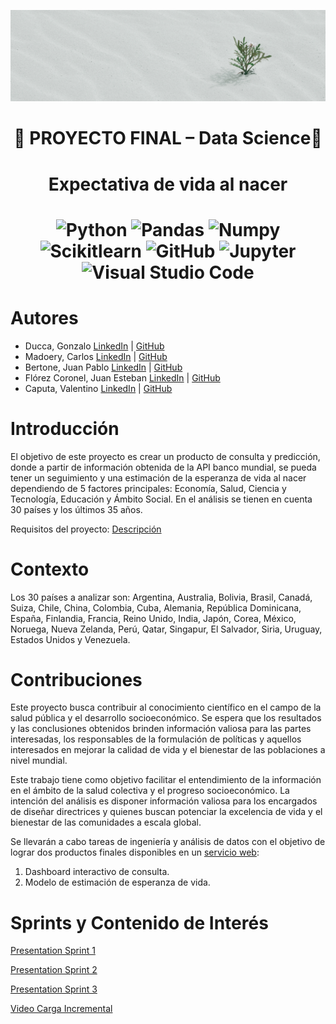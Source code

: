![Error al cargar imágen](WebPage/Logos/bannerPagina.jpg)

<h1 align=center>  🚀 PROYECTO FINAL – Data Science🚀 </h1>

<h1 align=center> Expectativa de vida al nacer </h1>

<h1 align=center>
  
![Python](https://img.shields.io/badge/-Python-333333?style=flat&logo=python)
![Pandas](https://img.shields.io/badge/-Pandas-333333?style=flat&logo=pandas)
![Numpy](https://img.shields.io/badge/-Numpy-333333?style=flat&logo=numpy)
![Scikitlearn](https://img.shields.io/badge/-Scikitlearn-333333?style=flat&logo=scikitlearn)
![GitHub](https://img.shields.io/badge/-GitHub-333333?style=flat&logo=github)
![Jupyter](https://img.shields.io/badge/-Jupyter-333333?style=flat&logo=jupyter)
![Visual Studio Code](https://img.shields.io/badge/-Visual%20Studio%20Code-333333?style=flat&logo=visual-studio-code&logoColor=007ACC)

# **Autores**

- Ducca, Gonzalo [LinkedIn](https://linkedin.com/in/gonzalo-ducca-b079011b2) | [GitHub](https://github.com/gonducca)
- Madoery, Carlos [LinkedIn](https://linkedin.com/in/carlosmadoery) | [GitHub](https://github.com/CarliMadoery)
- Bertone, Juan Pablo [LinkedIn](https://linkedin.com/in/jpbertone) | [GitHub](https://github.com/JPBertonee)
- Flórez Coronel, Juan Esteban [LinkedIn](https://linkedin.com/in/jefc) | [GitHub](https://github.com/juanesfco)
- Caputa, Valentino [LinkedIn](https://linkedin.com/in/valentino-caputa-700121272) | [GitHub](https://github.com/valentinocaputa)
  
# **Introducción** 

El objetivo de este proyecto es crear un producto de consulta y predicción, donde a partir de información obtenida de la API banco mundial, se pueda tener un seguimiento y una estimación de la esperanza de vida al nacer dependiendo de 5 factores principales: Economía, Salud, Ciencia y Tecnología, Educación y Ámbito Social. En el análisis se tienen en cuenta 30 países y los últimos 35 años. 

Requisitos del proyecto: [Descripción](https://github.com/soyHenry/PF_DS/blob/PART-TIME/Proyectos/esperanza_vida.md)

# **Contexto**

Los 30 países a analizar son: Argentina, Australia, Bolivia, Brasil, Canadá, Suiza, Chile, China, Colombia, Cuba, Alemania, República Dominicana, España, Finlandia, Francia, Reino Unido, India, Japón, Corea, México, Noruega, Nueva Zelanda, Perú, Qatar, Singapur, El Salvador, Siria, Uruguay, Estados Unidos y Venezuela.

# **Contribuciones**

Este proyecto busca contribuir al conocimiento científico en el campo de la salud pública y el desarrollo socioeconómico. Se espera que los resultados y las conclusiones obtenidos brinden información valiosa para las partes interesadas, los responsables de la formulación de políticas y aquellos interesados en mejorar la calidad de vida y el bienestar de las poblaciones a nivel mundial.

Este trabajo tiene como objetivo facilitar el entendimiento de la información en el ámbito de la salud colectiva y el progreso socioeconómico. La intención del análisis es disponer información valiosa para los encargados de diseñar directrices y quienes buscan potenciar la excelencia de vida y el bienestar de las comunidades a escala global.

Se llevarán a cabo tareas de ingeniería y análisis de datos con el objetivo de lograr dos productos finales disponibles en un [servicio web](http://www.planyourage.site/):

1.	Dashboard interactivo de consulta.
2.	Modelo de estimación de esperanza de vida. 

# **Sprints y Contenido de Interés**

[Presentation Sprint 1](https://docs.google.com/presentation/d/1pUb3gqkp1Wir2-lxi2QUxNd-KVuYR7iF1GJpuHLuXmk/edit?usp=sharing)

[Presentation Sprint 2](https://docs.google.com/presentation/d/1F_wdeTkU0gY0QMIVMa2L5YlaUPRAYAv0Ixwla1Bgliw/edit?usp=sharing)

[Presentation Sprint 3](https://docs.google.com/presentation/d/15QUuCkMdn5fQb2FZlQiUcRvP2D8FFW4DXFQ4tA0wlks/edit?usp=sharing)

[Video Carga Incremental](https://drive.google.com/file/d/1JNPeSrHK4xp8YUxo0ensJmAqQNl7OTgf/view?usp=sharing)

